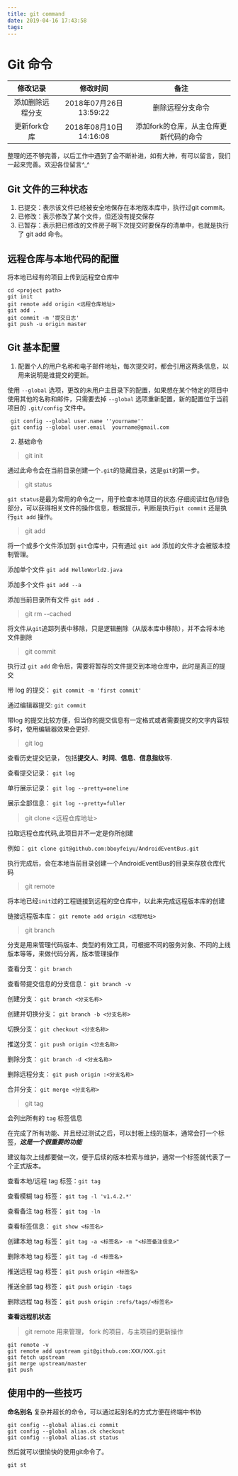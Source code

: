 ```yaml
---
title: git command
date: 2019-04-16 17:43:58
tags:
---
```


# Git 命令

|     修改记录     |        修改时间        |                  备注                  |
| :--------------: | :--------------------: | :------------------------------------: |
| 添加删除远程分支 | 2018年07月26日13:59:22 |            删除远程分支命令            |
|   更新fork仓库   | 2018年08月10日14:16:08 | 添加fork的仓库，从主仓库更新代码的命令 |


整理的还不够完善，以后工作中遇到了会不断补进，如有大神，有可以留言，我们一起来完善。欢迎各位留言^_^


## Git 文件的三种状态

1. 已提交：表示该文件已经被安全地保存在本地版本库中，执行过git commit。
2. 已修改：表示修改了某个文件，但还没有提交保存
3. 已暂存：表示把已修改的文件房子啊下次提交时要保存的清单中，也就是执行了 git add 命令。

## 远程仓库与本地代码的配置

将本地已经有的项目上传到远程空仓库中

``` git
cd <project path>
git init
git remote add origin <远程仓库地址>
git add .
git commit -m '提交日志'
git push -u origin master
```

## Git 基本配置

1. 配置个人的用户名称和电子邮件地址，每次提交时，都会引用这两条信息，以用来说明是谁提交的更新。


使用 `--global` 选项，更改的未用户主目录下的配置，如果想在某个特定的项目中使用其他的名称和邮件，只需要去掉 `--global` 选项重新配置，新的配置位于当前项目的 `.git/config` 文件中。

```git
 git config --global user.name ''yourname''
 git config --global user.email  yourname@gmail.com
```

2. 基础命令

> git init

通过此命令会在当前目录创建一个`.git`的隐藏目录，这是`git`的第一步。

> git status

`git status`是最为常用的命令之一，用于检查本地项目的状态.仔细阅读红色/绿色部分，可以获得相关文件的操作信息，根据提示，判断是执行`git commit` 还是执行`git add` 操作。


> git add

将一个或多个文件添加到 `git`仓库中，只有通过 `git add` 添加的文件才会被版本控制管理。

添加单个文件 `git add HelloWorld2.java`

添加多个文件 `git add --a`

添加当前目录所有文件 `git add .`


> git rm --cached <file>

将文件从`git`追踪列表中移除，只是逻辑删除（从版本库中移除），并不会将本地文件删除

> git commit

执行过 `git add` 命令后，需要将暂存的文件提交到本地仓库中，此时是真正的提交

带 log 的提交： `git commit -m 'first commit'`

通过编辑器提交: `git commit `

带log 的提交比较方便，但当你的提交信息有一定格式或者需要提交的文字内容较多时，使用编辑器效果会更好.


> git log

查看历史提交记录， 包括**提交人**、**时间**、**信息**、**信息指纹**等.

查看提交记录： `git log`

单行展示记录： `git log --pretty=oneline`

展示全部信息： `git log --pretty=fuller`


> git clone <远程仓库地址>

拉取远程仓库代码,此项目并不一定是你所创建

例如： `git clone git@github.com:bboyfeiyu/AndroidEventBus.git`

执行完成后，会在本地当前目录创建一个AndroidEventBus的目录来存放仓库代码

> git remote

将本地已经`init`过的工程链接到远程的空仓库中，以此来完成远程版本库的创建

链接远程版本库： `git remote add origin <远程地址>`

> git branch

分支是用来管理代码版本、类型的有效工具，可根据不同的服务对象、不同的上线版本等等，来做代码分离，版本管理操作

查看分支： `git branch`

查看带提交信息的分支信息： `git branch -v`

创建分支： `git branch <分支名称>`

创建并切换分支： `git branch -b <分支名称>`

切换分支： `git checkout <分支名称>`

推送分支： `git push origin <分支名称>`

删除分支： `git branch -d <分支名称>`

删除远程分支： `git push origin :<分支名称>`

合并分支： `git merge <分支名称>`



> git tag 

会列出所有的 `tag` 标签信息

在完成了所有功能、并且经过测试之后，可以封板上线的版本，通常会打一个标签，***这是一个很重要的功能*** 

建议每次上线都要做一次，便于后续的版本检索与维护，通常一个标签就代表了一个正式版本。

查看本地/远程 tag 标签：`git tag`

查看模糊 tag 标签： `git tag -l 'v1.4.2.*'`

查看备注 tag 标签： `git tag -ln`


查看标签信息： `git show <标签名>`


创建本地 tag 标签： `git tag -a <标签名> -m "<标签备注信息>"`

删除本地 tag 标签： `git tag -d <标签名>`


推送远程 tag 标签： `git push origin <标签名>`

推送全部 tag 标签： `git push origin -tags`

删除远程 tag 标签： `git push origin :refs/tags/<标签名>`


**查看远程机状态**
> git remote 用来管理， fork 的项目，与主项目的更新操作

```
git remote -v
git remote add upstream git@github.com:XXX/XXX.git
git fetch upstream
git merge upstream/master
git push
```

## 使用中的一些技巧

**命名别名**
复杂并超长的命令，可以通过起别名的方式方便在终端中书协

```
git config --global alias.ci commit
git config --global alias.ck checkout
git config --global alias.st status
```

然后就可以很愉快的使用git命令了。
```
git st
```